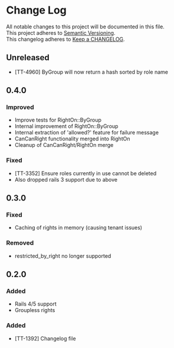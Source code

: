 # Change Log
All notable changes to this project will be documented in this file.  
This project adheres to [Semantic Versioning](http://semver.org/).  
This changelog adheres to [Keep a CHANGELOG](http://keepachangelog.com/).  

## Unreleased

- [TT-4960] ByGroup will now return a hash sorted by role name

## 0.4.0

### Improved
- Improve tests for RightOn::ByGroup
- Internal improvement of RightOn::ByGroup
- Internal extraction of 'allowed?' feature for failure message
- CanCanRight functionality merged into RightOn
- Cleanup of CanCanRight/RightOn merge

### Fixed
- [TT-3352] Ensure roles currently in use cannot be deleted
- Also dropped rails 3 support due to above

## 0.3.0

### Fixed
- Caching of rights in memory (causing tenant issues)

### Removed
- restricted_by_right no longer supported

## 0.2.0

### Added
- Rails 4/5 support
- Groupless rights

### Added
- [TT-1392] Changelog file
